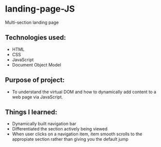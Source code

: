 # landing-page-JS
Multi-section landing page 

## Technologies used:
- HTML
- CSS
- JavaScript
- Document Object Model
 

## Purpose of project:
- To understand the virtual DOM and how to dynamically add content to a web page via JavaScript.

## Things I learned: 
- Dynamically built navigation bar
- Differentiated the section actively being viewed
- When user clicks on a navigation item, item smooth scrolls to the appropiate section rather than giving you the default jump 
